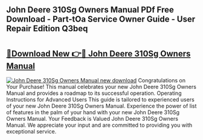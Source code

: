 ## John Deere 310Sg Owners Manual PDf Free Download - Part-tOa Service Owner Guide - User Repair Edition Q3beq

# <h2><a href="http://bc87243.oget.top/?id=John+Deere+310Sg+Owners+Manual">🔗Download New 👉🔴 John Deere 310Sg Owners Manual</a></h2>

[![John Deere 310Sg Owners Manual new download](https://i.imgur.com/5g1atiW.png)](http://bc87243.oget.top/?id=John+Deere+310Sg+Owners+Manual)
Congratulations on Your Purchase! This manual celebrates your new John Deere 310Sg Owners Manual and provides a roadmap to its successful operation. Operating Instructions for Advanced Users This guide is tailored to experienced users of your new John Deere 310Sg Owners Manual. Experience the power of list of features in the palm of your hand with your new John Deere 310Sg Owners Manual. Your Feedback is Valued John Deere 310Sg Owners Manual. We appreciate your input and are committed to providing you with exceptional service.
